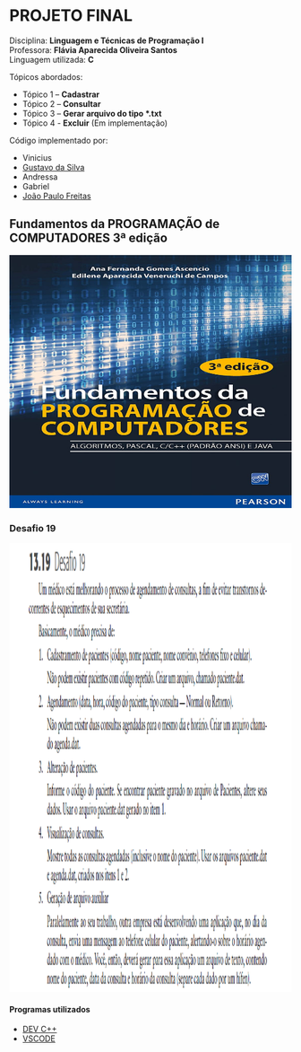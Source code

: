 # PROJETO FINAL
Disciplina: __Linguagem e Técnicas de Programação I__</br>
Professora: __Flávia Aparecida Oliveira Santos__</br>
Linguagem utilizada: __C__ </br>

Tópicos abordados:
* Tópico 1 – __Cadastrar__
* Tópico 2 – __Consultar__
* Tópico 3 – __Gerar arquivo do tipo *.txt__
* Tópico 4 - __Excluir__ (Em implementação)

Código implementado por: </br>
* Vinicius
* [Gustavo da Silva](https://github.com/Ch0kitus)
* Andressa
* Gabriel
* [João Paulo Freitas](https://github.com/jpfreitasalvi)

## Fundamentos da PROGRAMAÇÃO de COMPUTADORES 3ª edição
<img src="./_imagens/livro.jpg" width="873" height="451"/>

### Desafio 19
<img src="./_imagens/desafio19.PNG" width="800" height="800"/>

#### Programas utilizados
* [DEV C++](https://sourceforge.net/projects/orwelldevcpp/)
* [VSCODE](https://code.visualstudio.com/)
